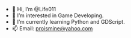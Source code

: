 - 👋 Hi, I’m @Life011
- 👀 I’m interested in Game Developing.
- 🌱 I’m currently learning Python and GDScript.
- 📫 Email: proismine@yahoo.com

<!---
Life011/Life011 is a ✨ special ✨ repository because its `README.md` (this file) appears on your GitHub profile.
You can click the Preview link to take a look at your changes.
--->

